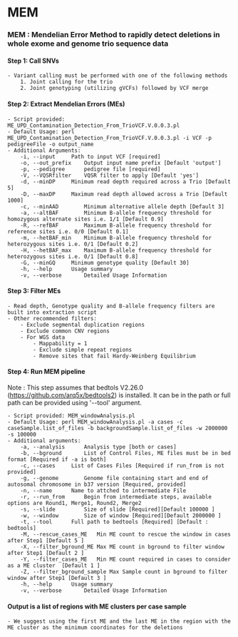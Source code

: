# MEM
### MEM : Mendelian Error Method to rapidly detect deletions in whole exome and genome trio sequence data

#### Step 1: Call SNVs
	- Variant calling must be performed with one of the following methods
		1. Joint calling for the trio
		2. Joint genotyping (utilizing gVCFs) followed by VCF merge
		
#### Step 2: Extract Mendelian Errors (MEs) 
	- Script provided: ME_UPD_Contamination_Detection_From_TrioVCF.V.0.0.3.pl
	- Default Usage: perl ME_UPD_Contamination_Detection_From_TrioVCF.V.0.0.3.pl -i VCF -p pedigreeFile -o output_name
	- Additional Arguments:
		-i, --input		Path to input VCF [required]
		-o, --out_prefix	Output input name prefix [Default 'output']
		-p, --pedigree		pedigree file [required]
		-V, --VQSRfilter	VQSR filter to apply [Default 'yes']
		-d, --minDP		Minimum read depth required across a Trio [Default 5]
		-D, --maxDP		Maximum read depth allowed across a Trio [Default 1000]
		-c, --minAAD		Minimum alternative allele depth [Default 3]
		-a, --altBAF		Minimum B-allele frequency threshold for homozygous alternate sites i.e. 1/1 [Default 0.9]
		-R, --refBAF		Maximum B-allele frequency threshold for reference sites i.e. 0/0 [Default 0.1]
		-m, --hetBAF_min	Minimum B-allele frequency threshold for heterozygous sites i.e. 0/1 [Default 0.2]
		-H, --hetBAF_max	Maximum B-allele frequency threshold for heterozygous sites i.e. 0/1 [Default 0.8]
		-G, --minGQ		Minimum genotype quality [Default 30]
		-h, --help		Usage summary
		-v, --verbose		Detailed Usage Information

#### Step 3: Filter MEs
	- Read depth, Genotype quality and B-allele frequency filters are built into extraction script
	- Other recommended filters:
		- Exclude segmental duplication regions
		- Exclude common CNV regions
		- For WGS data
			- Mappability = 1
			- Exclude simple repeat regions
			- Remove sites that fail Hardy-Weinberg Equilibrium
			
#### Step 4: Run MEM pipeline
Note : This step assumes that bedtols V2.26.0 (https://github.com/arq5x/bedtools2) is installed. It can be in the path or full path can be provided using '--tool' argument.

	- Script provided: MEM_windowAnalysis.pl
	- Default Usage: perl MEM_windowAnalysis.pl -a cases -c caseSample.list_of_files -b backgroundSample.list_of_files -w 2000000 -s 100000
	- Additional arguments:
		-a, --analysis		Analysis type [both or cases]
		-b, --bground		List of Control Files, ME files must be in bed format [Required if -a is both]
		-c, --cases		List of Cases Files [Required if run_from is not provided]
		-g, --genome		Genome file containing start and end of autosomal chromosome in b37 version [Required, provided]
		-n, --name		Name to attched to intermediate File
		-r, --run_from		Begin from intermediate steps, available options are Round1, Merge1, Round2, Merge2
		-s, --slide 		Size of slide [Required][Default 100000 ]
		-w, --window		Size of window [Required][Default 2000000 ]
		-t, --tool		Full path to bedtools [Required] [Default : bedtools]
		-M, --rescue_cases_ME 	Min ME count to rescue the window in cases after Step1 [Default 5 ]
		-X, --filter_bground_ME Max ME count in bground to filter window after Step1 [Default 2 ]	
		-Y, --filter_cases_ME 	Min ME count required in cases to consider as a ME cluster  [Default 1 ]
		-Z, --filter_bground_sample Max Sample count in bground to filter window after Step1 [Default 3 ]	
		-h, --help		Usage summary
		-v, --verbose		Detailed Usage Information
		
#### Output is a list of regions with ME clusters per case sample
	- We suggest using the first ME and the last ME in the region with the ME cluster as the minimum coordinates for the deletions 
	
	
	
	
	
	

